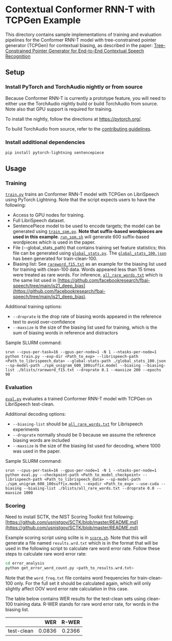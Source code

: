# Contextual Conformer RNN-T with TCPGen Example

This directory contains sample implementations of training and evaluation pipelines for the Conformer RNN-T model with tree-constrained pointer generator (TCPGen) for contextual biasing, as described in the paper: [Tree-Constrained Pointer Generator for End-to-End Contextual Speech Recognition](https://ieeexplore.ieee.org/abstract/document/9687915)

## Setup
### Install PyTorch and TorchAudio nightly or from source
Because Conformer RNN-T is currently a prototype feature, you will need to either use the TorchAudio nightly build or build TorchAudio from source. Note also that GPU support is required for training.

To install the nightly, follow the directions at <https://pytorch.org/>.

To build TorchAudio from source, refer to the [contributing guidelines](https://github.com/pytorch/audio/blob/main/CONTRIBUTING.md).

### Install additional dependencies
```bash
pip install pytorch-lightning sentencepiece
```

## Usage

### Training

[`train.py`](./train.py) trains an Conformer RNN-T model with TCPGen on LibriSpeech using PyTorch Lightning. Note that the script expects users to have the following:
- Access to GPU nodes for training.
- Full LibriSpeech dataset.
- SentencePiece model to be used to encode targets; the model can be generated using [`train_spm.py`](./train_spm.py). **Note that suffix-based wordpieces are used in this example**. [`run_spm.sh`](./run_spm.sh) will generate 600 suffix-based wordpieces which is used in the paper.
- File (--global_stats_path) that contains training set feature statistics; this file can be generated using [`global_stats.py`](../emformer_rnnt/global_stats.py). The [`global_stats_100.json`](./global_stats_100.json) has been generated for train-clean-100.
- Biasing list: See [`rareword_f15.txt`](./blists/rareword_f15.txt) as an example for the biasing list used for training with clean-100 data. Words appeared less than 15 times were treated as rare words. For inference, [`all_rare_words.txt`](blists/all_rare_words.txt) which is the same list used in [https://github.com/facebookresearch/fbai-speech/tree/main/is21_deep_bias](https://github.com/facebookresearch/fbai-speech/tree/main/is21_deep_bias).

Additional training options:
- `--droprate` is the drop rate of biasing words appeared in the reference text to avoid over-confidence
- `--maxsize` is the size of the biasing list used for training, which is the sum of biasing words in reference and distractors

Sample SLURM command:
```
srun --cpus-per-task=16 --gpus-per-node=1 -N 1 --ntasks-per-node=1 python train.py --exp-dir <Path_to_exp> --librispeech-path <Path_to_librispeech_data> --global-stats-path ./global_stats_100.json --sp-model-path ./spm_unigram_600_100suffix.model --biasing --biasing-list ./blists/rareword_f15.txt --droprate 0.1 --maxsize 200 --epochs 90
```

### Evaluation

[`eval.py`](./eval.py) evaluates a trained Conformer RNN-T model with TCPGen on LibriSpeech test-clean.

Additional decoding options:

- `--biasing-list` should be [`all_rare_words.txt`](blists/all_rare_words.txt) for Librispeech experiments
- `--droprate` normally should be 0 because we assume the reference biasing words are included
- `--maxsize` is the size of the biasing list used for decoding, where 1000 was used in the paper.

Sample SLURM command:
```
srun --cpus-per-task=16 --gpus-per-node=1 -N 1 --ntasks-per-node=1 python eval.py --checkpoint-path <Path_to_model_checkpoint> --librispeech-path <Path_to_librispeech_data> --sp-model-path ./spm_unigram_600_100suffix.model --expdir <Path_to_exp> --use-cuda --biasing --biasing-list ./blists/all_rare_words.txt --droprate 0.0 --maxsize 1000
```

### Scoring
Need to install SCTK, the NIST Scoring Toolkit first following: [https://github.com/usnistgov/SCTK/blob/master/README.md](https://github.com/usnistgov/SCTK/blob/master/README.md)

Example scoring script using sclite is in [`score.sh`](./score.sh). Note that this will generate a file named `results.wrd.txt` which is in the format that will be used in the following script to calculate rare word error rate. Follow these steps to calculate rare word error rate:

```bash
cd error_analysis
python get_error_word_count.py <path_to_results.wrd.txt>
```

Note that the `word_freq.txt` file contains word frequencies for train-clean-100 only. For the full set it should be calculated again, which will only slightly affect OOV word error rate calculation in this case.

The table below contains WER results for the test-clean sets using clean-100 training data. R-WER stands for rare word error rate, for words in the biasing list.

|                     |          WER |      R-WER |
|:-------------------:|-------------:|-----------:|
| test-clean          |       0.0836 |      0.2366|
